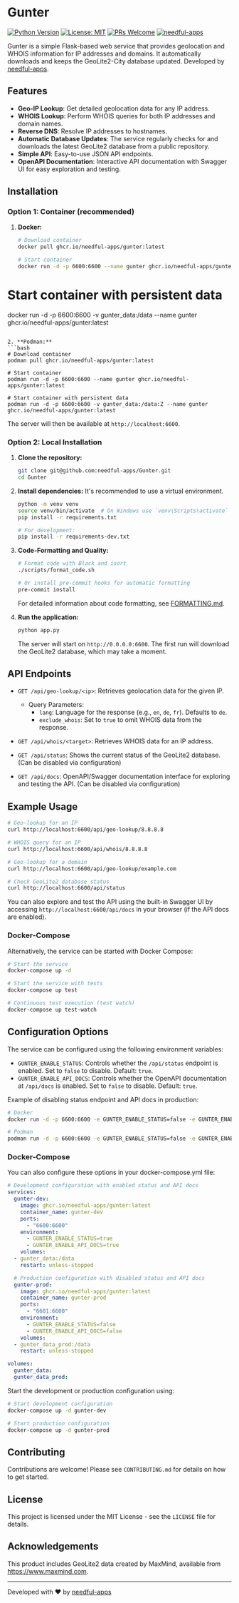 # Gunter

[![Python Version](https://img.shields.io/badge/python-3.13-blue.svg)](https://www.python.org/downloads/release/python-3130/)
[![License: MIT](https://img.shields.io/badge/License-MIT-yellow.svg)](https://opensource.org/licenses/MIT)
[![PRs Welcome](https://img.shields.io/badge/PRs-welcome-brightgreen.svg)](https://makeapullrequest.com)
[![needful-apps](https://img.shields.io/badge/by-needful--apps-008080)](https://needful-apps.de)

Gunter is a simple Flask-based web service that provides geolocation and WHOIS information for IP addresses and domains. It automatically downloads and keeps the GeoLite2-City database updated. Developed by [needful-apps](https://needful-apps.de).

## Features

-   **Geo-IP Lookup**: Get detailed geolocation data for any IP address.
-   **WHOIS Lookup**: Perform WHOIS queries for both IP addresses and domain names.
-   **Reverse DNS**: Resolve IP addresses to hostnames.
-   **Automatic Database Updates**: The service regularly checks for and downloads the latest GeoLite2 database from a public repository.
-   **Simple API**: Easy-to-use JSON API endpoints.
-   **OpenAPI Documentation**: Interactive API documentation with Swagger UI for easy exploration and testing.

## Installation

### Option 1: Container (recommended)

1. **Docker:**
   ```bash
   # Download container
   docker pull ghcr.io/needful-apps/gunter:latest
   
   # Start container
   docker run -d -p 6600:6600 --name gunter ghcr.io/needful-apps/gunter:latest
   
  # Start container with persistent data
  docker run -d -p 6600:6600 -v gunter_data:/data --name gunter ghcr.io/needful-apps/gunter:latest
   ```

2. **Podman:**
   ```bash
   # Download container
   podman pull ghcr.io/needful-apps/gunter:latest
   
   # Start container
   podman run -d -p 6600:6600 --name gunter ghcr.io/needful-apps/gunter:latest
   
  # Start container with persistent data
  podman run -d -p 6600:6600 -v gunter_data:/data:Z --name gunter ghcr.io/needful-apps/gunter:latest
   ```

The server will then be available at `http://localhost:6600`.

### Option 2: Local Installation

1.  **Clone the repository:**
    ```bash
    git clone git@github.com:needful-apps/Gunter.git
    cd Gunter
    ```

2.  **Install dependencies:**
    It's recommended to use a virtual environment.
    ```bash
    python -m venv venv
    source venv/bin/activate  # On Windows use `venv\Scripts\activate`
    pip install -r requirements.txt
    
    # For development:
    pip install -r requirements-dev.txt
    ```

3.  **Code-Formatting and Quality:**
    ```bash
    # Format code with Black and isort
    ./scripts/format_code.sh
    
    # Or install pre-commit hooks for automatic formatting
    pre-commit install
    ```
    For detailed information about code formatting, see [FORMATTING.md](FORMATTING.md).

4.  **Run the application:**
    ```bash
    python app.py
    ```
    The server will start on `http://0.0.0.0:6600`. The first run will download the GeoLite2 database, which may take a moment.

## API Endpoints

-   `GET /api/geo-lookup/<ip>`: Retrieves geolocation data for the given IP.
    -   Query Parameters:
        -   `lang`: Language for the response (e.g., `en`, `de`, `fr`). Defaults to `de`.
        -   `exclude_whois`: Set to `true` to omit WHOIS data from the response.

-   `GET /api/whois/<target>`: Retrieves WHOIS data for an IP address.

-   `GET /api/status`: Shows the current status of the GeoLite2 database. (Can be disabled via configuration)

-   `GET /api/docs`: OpenAPI/Swagger documentation interface for exploring and testing the API. (Can be disabled via configuration)

## Example Usage

```bash
# Geo-lookup for an IP
curl http://localhost:6600/api/geo-lookup/8.8.8.8

# WHOIS query for an IP
curl http://localhost:6600/api/whois/8.8.8.8

# Geo-lookup for a domain
curl http://localhost:6600/api/geo-lookup/example.com

# Check GeoLite2 database status
curl http://localhost:6600/api/status
```

You can also explore and test the API using the built-in Swagger UI by accessing `http://localhost:6600/api/docs` in your browser (if the API docs are enabled).

### Docker-Compose

Alternatively, the service can be started with Docker Compose:

```bash
# Start the service
docker-compose up -d

# Start the service with tests
docker-compose up test

# Continuous test execution (test watch)
docker-compose up test-watch
```

## Configuration Options

The service can be configured using the following environment variables:

- `GUNTER_ENABLE_STATUS`: Controls whether the `/api/status` endpoint is enabled. Set to `false` to disable. Default: `true`.
- `GUNTER_ENABLE_API_DOCS`: Controls whether the OpenAPI documentation at `/api/docs` is enabled. Set to `false` to disable. Default: `true`.

Example of disabling status endpoint and API docs in production:

```bash
# Docker
docker run -d -p 6600:6600 -e GUNTER_ENABLE_STATUS=false -e GUNTER_ENABLE_API_DOCS=false --name gunter ghcr.io/needful-apps/gunter:latest

# Podman
podman run -d -p 6600:6600 -e GUNTER_ENABLE_STATUS=false -e GUNTER_ENABLE_API_DOCS=false --name gunter ghcr.io/needful-apps/gunter:latest
```

### Docker-Compose

You can also configure these options in your docker-compose.yml file:

```yaml
# Development configuration with enabled status and API docs
services:
  gunter-dev:
    image: ghcr.io/needful-apps/gunter:latest
    container_name: gunter-dev
    ports:
      - "6600:6600"
    environment:
      - GUNTER_ENABLE_STATUS=true
      - GUNTER_ENABLE_API_DOCS=true
    volumes:
  - gunter_data:/data
    restart: unless-stopped

  # Production configuration with disabled status and API docs
  gunter-prod:
    image: ghcr.io/needful-apps/gunter:latest
    container_name: gunter-prod
    ports:
      - "6601:6600"
    environment:
      - GUNTER_ENABLE_STATUS=false
      - GUNTER_ENABLE_API_DOCS=false
    volumes:
  - gunter_data_prod:/data
    restart: unless-stopped

volumes:
  gunter_data:
  gunter_data_prod:
```

Start the development or production configuration using:

```bash
# Start development configuration
docker-compose up -d gunter-dev

# Start production configuration
docker-compose up -d gunter-prod
```

## Contributing

Contributions are welcome! Please see `CONTRIBUTING.md` for details on how to get started.

## License

This project is licensed under the MIT License - see the `LICENSE` file for details.

## Acknowledgements

This product includes GeoLite2 data created by MaxMind, available from https://www.maxmind.com.

---

Developed with ❤️ by [needful-apps](https://needful-apps.de)
